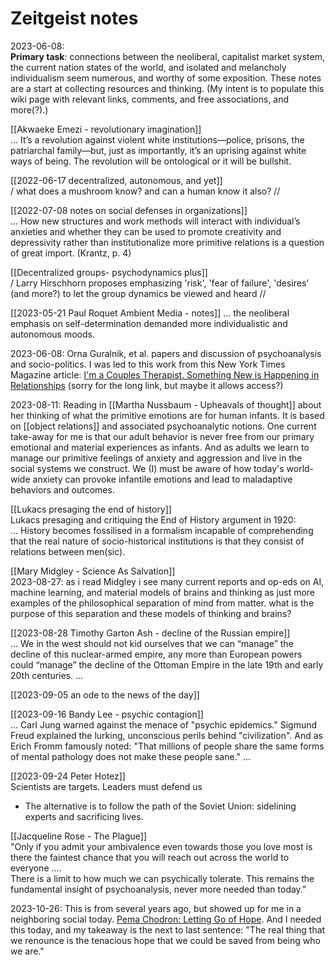 # Zeitgeist notes

2023-06-08:  
**Primary task**: connections between the neoliberal, capitalist market system, the current nation states of the world, and isolated and melancholy individualism seem numerous, and worthy of some exposition. These notes are a start at collecting resources and thinking. (My intent is to populate this wiki page with relevant links, comments, and free associations, and more(?).)  

[[Akwaeke Emezi - revolutionary imagination]]  
... It’s a revolution against violent white institutions—police, prisons, the patriarchal family—but, just as importantly, it’s an uprising against white ways of being. The revolution will be ontological or it will be bullshit.

[[2022-06-17 decentralized, autonomous, and yet]]  
/ what does a mushroom know? and can a human know it also? //  

[[2022-07-08 notes on social defenses in organizations]]  
... How new structures and work methods will interact with individual’s anxieties and whether they can be used to promote creativity and depressivity rather than institutionalize more primitive relations is a question of great import. (Krantz, p. 4)

[[Decentralized groups- psychodynamics plus]]  
/ Larry Hirschhorn proposes emphasizing 'risk', 'fear of failure', 'desires' (and more?) to let the group dynamics be viewed and heard //  

[[2023-05-21 Paul Roquet Ambient Media - notes]] 
 ... the neoliberal emphasis on self-determination demanded more individualistic and autonomous moods.  

2023-06-08: Orna Guralnik, et al. papers and discussion of psychoanalysis and socio-politics. I was led to this work from this New York Times Magazine article: [I'm a Couples Therapist. Something New is Happening in Relationships](https://www.nytimes.com/2023/05/16/magazine/couples-therapy-orna-guralnik.html?unlocked_article_code=SrhQ0W_pQmmGW9pFFD2UFnf4PUoXNpARLrfaDSignktViv_udZutMk7t5z4cALGUp1sxwNbwSHHOJ1z3AqU9pjlNVGLJA-YXrcmJ8O1S6IH9UWUkOkcxplBY6cuy9ptkyUHd5Lg7ctRpGVkuM4sEM5r2fIqaR5jFnTYp0VN8XBf3VtogvI-_tIw6IXYlIyH_MF339-WBbb5EPTWTbTBYfCVQWRY0OQNxDroctr58VR6vHJo74TbnWt2GRv1H1uB1lT5n_FnXjD-BJLr9cQsmimlWAbATOo9Whp-DTQ4-KiWaJ1-D5YsyiNsy5Ro2500P34QmCEWH-wlsCeiW5Lyzy54y9Top_8CJ&smid=url-share)  (sorry for the long link, but maybe it allows access?)  

2023-08-11: Reading in [[Martha Nussbaum - Upheavals of thought]] about her thinking of what the primitive emotions are for human infants. It is based on [[object relations]] and associated psychoanalytic notions. One current take-away for me is that our adult behavior is never free from our primary emotional and material experiences as infants. And as adults we learn to manage our primitive feelings of anxiety and aggression and live in the social systems we construct. We (I) must be aware of how today's world-wide anxiety can provoke infantile emotions and lead to maladaptive behaviors and outcomes.  

[[Lukacs presaging the end of history]]  
Lukacs presaging and critiquing the End of History argument in 1920:  
... History becomes fossilised in a formalism incapable of comprehending that the real nature of socio-historical institutions is that they consist of relations between men(sic).

[[Mary Midgley - Science As Salvation]]  
2023-08-27: as i read Midgley i see many current reports and op-eds on AI, machine learning, and material models of brains and thinking as just more examples of the philosophical separation of mind from matter. what is the purpose of this separation and these models of thinking and brains?  

[[2023-08-28 Timothy Garton Ash - decline of the Russian empire]]  
... We in the west should not kid ourselves that we can “manage” the decline of this nuclear-armed empire, any more than European powers could “manage” the decline of the Ottoman Empire in the late 19th and early 20th centuries. ...

[[2023-09-05 an ode to the news of the day]]  

[[2023-09-16 Bandy Lee - psychic contagion]]  
...  Carl Jung warned against the menace of "psychic epidemics." Sigmund Freud explained the lurking, unconscious perils behind "civilization". And as Erich Fromm famously noted: "That millions of people share the same forms of mental pathology does not make these people sane." ...

[[2023-09-24 Peter Hotez]]  
Scientists are targets. Leaders must defend us  
 - The alternative is to follow the path of the Soviet Union: sidelining experts and sacrificing lives.   

[[Jacqueline Rose - The Plague]]  
"Only if you admit your ambivalence even towards those you love most is there the faintest chance that you will reach out across the world to everyone ....  
There is a limit to how much we can psychically tolerate. This remains the fundamental insight of psychoanalysis, never more needed than today."   

2023-10-26: This is from several years ago, but showed up for me in a neighboring social today. [Pema Chodron: Letting Go of Hope](https://thedewdrop.org/2019/08/26/letting-go-of-hope-pema-chodron/). And I needed this today, and my takeaway is the next to last sentence: "The real thing that we renounce is the tenacious hope that we could be saved from being who we are."  










